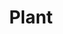 ---
title: Plant
resources:
  - src: p1.jpg
    title: 風雨蘭
    params:
      date: 2024-07-07T14:27:30+0800
  - src: p2.jpg
    title: 斑葉合果芋
    params:
      date: 2024-07-02T19:39:30+0800
---